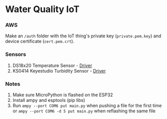 # Water Quality IoT

### AWS
Make an `/auth` folder with the IoT thing's private key (`private.pem.key`) and device certificate (`cert.pem.crt`).

### Sensors
1. DS18x20 Temperature Sensor - [Driver](https://github.com/robert-hh/Onewire_DS18X20)
2. KS0414 Keyestudio Turbidity Sensor - [Driver](https://wiki.keyestudio.com/KS0414_Keyestudio_Turbidity_Sensor_V1.0)

### Notes
1. Make sure MicroPython is flashed on the ESP32
2. Install ampy and esptools (pip libs)
3. Run `ampy --port COM6 put main.py` when pushing a file for the first time or `ampy --port COM6 -d 5 put main.py` when reflashing the same file

